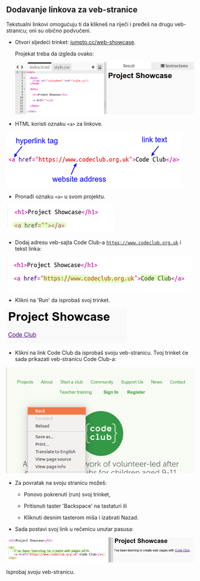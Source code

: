## Dodavanje linkova za veb-stranice

Tekstualni linkovi omogućuju ti da klikneš na riječi i pređeš na drugu veb-stranicu; oni su obično podvučeni.

+ Otvori sljedeći trinket: [jumpto.cc/web-showcase](http://jumpto.cc/web-showcase).
    
    Projekat treba da izgleda ovako:
    
    ![screenshot](images/showcase-starter.png)

+ HTML koristi oznaku `<a>` za linkove.

![screenshot](images/showcase-link.png)

+ Pronađi oznaku `<a>` u svom projektu. 

![screenshot](images/showcase-a-template.png)

+ Dodaj adresu veb-sajta Code Club-a [`https://www.codeclub.org.uk`](https://www.codeclub.org.uk) i tekst linka:

![screenshot](images/showcase-code-club.png)

+ Klikni na 'Run' da isprobaš svoj trinket.

![screenshot](images/showcase-cc-output.png)

+ Klikni na link Code Club da isprobaš svoju veb-stranicu. Tvoj trinket će sada prikazati veb-stranicu Code Club-a: 

![screenshot](images/showcase-cc-website.png)

+ Za povratak na svoju stranicu možeš:
    
    + Ponovo pokrenuti (run) svoj trinket,
    
    + Pritisnuti taster 'Backspace' na tastaturi ili
    
    + Kliknuti desnim tasterom miša i izabrati Nazad.

+ Sada postavi svoj link u rečenicu unutar pasusa:

![screenshot](images/showcase-paragraph.png)

Isprobaj svoju veb-stranicu.